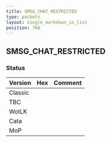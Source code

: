 ```yaml
---
title: SMSG_CHAT_RESTRICTED
type: packets
layout: single_markdown_in_list
position: 766
---
```


## SMSG_CHAT_RESTRICTED

### Status

Version    | Hex        | Comment
---------- | ---------- | ---------- 
Classic    |            |
TBC        |            |
WotLK      |            |
Cata       |            |
MoP        |            |